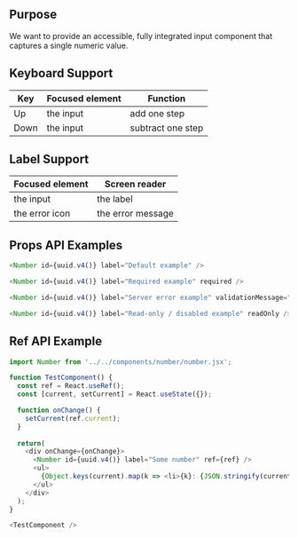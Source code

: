 ## Purpose

We want to provide an accessible, fully integrated input component that captures a single numeric value.

## Keyboard Support

| Key | Focused element | Function |
| --- | --------------- | -------- |
| Up  |  the input      | add one step |
| Down  |  the input    | subtract one step |

## Label Support

| Focused element | Screen reader |
| --------------- | ------------- |
|  the input      | the label     |
|  the error icon | the error message |

## Props API Examples

```js
<Number id={uuid.v4()} label="Default example" />
```

```js
<Number id={uuid.v4()} label="Required example" required />
```

```js
<Number id={uuid.v4()} label="Server error example" validationMessage="The server returned an error." />
```

```js
<Number id={uuid.v4()} label="Read-only / disabled example" readOnly />
```

## Ref API Example

```js
import Number from '../../components/number/number.jsx';

function TestComponent() {
  const ref = React.useRef();
  const [current, setCurrent] = React.useState({});

  function onChange() {
    setCurrent(ref.current);
  }
  
  return(
    <div onChange={onChange}>
      <Number id={uuid.v4()} label="Some number" ref={ref} />
      <ul>
        {Object.keys(current).map(k => <li>{k}: {JSON.stringify(current[k])}</li>)}
      </ul>
    </div>
  );
}

<TestComponent />
```
